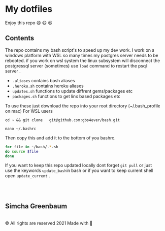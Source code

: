 # My dotfiles
Enjoy this repo  :smile: :smiley: :smiley:

## Contents
The repo contains my bash script's to speed up my dev work. I work on a windows platform with WSL so many times my postgres server needs to be rebooted.
if you work on wsl system the linux subsystem will  disconnect the postgressql server (sometimes) use `load`  command to restart the psql server . 

* `.aliases` contains bash aliases
* `.heroku.sh`   contains heroku  aliases
* `updates.sh`  functions to update diffrent gems/packages etc 
* `packages.sh`  functions to get linx based packages  etc 

To use these just  download the repo into your root directory  (~/.bash_profile on mac)
For WSL users 

```cd ~ && git clone   git@github.com:gbs4ever/bash.git``` 

```nano ~/.bashrc```

Then copy this and add it to the bottom of you bashrc.

```bash 
for file in ~/bash/.*.sh
do source $file
done
```
If you want to keep this repo updated locally dont forget 
```git pull``` or just use the keywords ```update_bash```in bash or if you want to keep current shell open ```update_current``` .

<br>
<br>
 <h2>Simcha Greenbaum</h2>
 <br>
				<span>
					© All rights are reserved  2021 Made with
					<span aria-label="love" role="img">
						💖
					</span>
